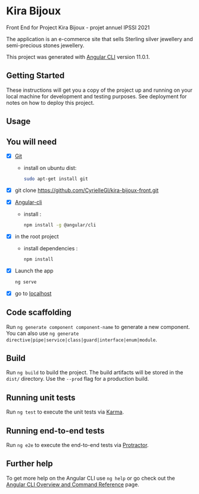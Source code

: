 # Kira Bijoux

Front End for Project Kira Bijoux - projet annuel IPSSI 2021

The application is an e-commerce site that sells Sterling silver jewellery and semi-precious stones jewellery.

This project was generated with [Angular CLI](https://github.com/angular/angular-cli) version 11.0.1.

## Getting Started

These instructions will get you a copy of the project up and running on your local machine for development and testing purposes. See deployment for notes on how to deploy this project.

## Usage

## You will need

- [X] [Git](https://www.atlassian.com/fr/git/tutorials/install-git)
  - install on ubuntu dist:

    ```bash
    sudo apt-get install git
    ```

- [X] git clone <https://github.com/CyrielleGl/kira-bijoux-front.git>

- [X] [Angular-cli](https://cli.angular.io/)
  - install :

    ```bash
    npm install -g @angular/cli
    ```

- [X] in the root project
  - install dependencies :

    ```bash
    npm install
    ```

- [X] Launch the app

    ```bash
    ng serve
    ```

- [X] go to [localhost](http://localhost:4200)

## Code scaffolding

Run `ng generate component component-name` to generate a new component. You can also use `ng generate directive|pipe|service|class|guard|interface|enum|module`.

## Build

Run `ng build` to build the project. The build artifacts will be stored in the `dist/` directory. Use the `--prod` flag for a production build.

## Running unit tests

Run `ng test` to execute the unit tests via [Karma](https://karma-runner.github.io).

## Running end-to-end tests

Run `ng e2e` to execute the end-to-end tests via [Protractor](http://www.protractortest.org/).

## Further help

To get more help on the Angular CLI use `ng help` or go check out the [Angular CLI Overview and Command Reference](https://angular.io/cli) page.
